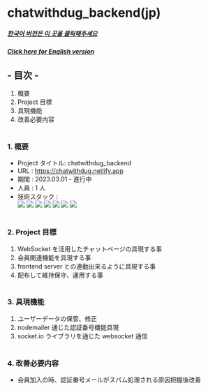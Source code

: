# chatwithdug_backend(jp)

##### [한국어 버전은 이 곳을 클릭해주세요](README.md)

##### [Click here for English version](README_EN.md)

## - 目次 -

1. 概要
2. Project 目標
3. 具現機能
4. 改善必要内容
   </br>
   </br>

### 1. 概要

- Project タイトル: chatwithdug_backend
- URL : https://chatwithdug.netlify.app
- 期間 : 2023.03.01 - 進行中
- 人員 : 1 人
- 技術スタック : </br>
  <img src="https://img.shields.io/badge/node.js-339933?style=for-the-badge&logo=node.js&logoColor=white">
  <img src="https://img.shields.io/badge/express-000000?style=for-the-badge&logo=express&logoColor=white">
  <img src="https://img.shields.io/badge/socket.io-010101?style=for-the-badge&logo=socketdotio&logoColor=white">
  <img src="https://img.shields.io/badge/Javascript-F7DF1E?style=for-the-badge&logo=Javascript&logoColor=white">
  <img src="https://img.shields.io/badge/MySQL-4479A1?style=for-the-badge&logo=mysql&logoColor=white"> <img src="https://img.shields.io/badge/Postman-FF6C37?style=for-the-badge&logo=Postman&logoColor=white"> <img src="https://img.shields.io/badge/Git-F05032?style=for-the-badge&logo=Git&logoColor=white">
  </br>
  </br>

### 2. Project 目標

1. WebSocket を活用したチャットページの具現する事
2. 会員関連機能を具現する事
3. frontend server との連動出来るように具現する事
4. 配布して維持保守、運用する事
   </br>
   </br>

### 3. 具現機能 </br>

1. ユーザーデータの保管、修正
2. nodemailer 通じた認証番号機能具現
3. socket.io ライブラリを通じた websocket 通信
   </br>
   </br>

### 4. 改善必要内容

- 会員加入の時、認証番号メールがスパム処理される原因把握後改善
